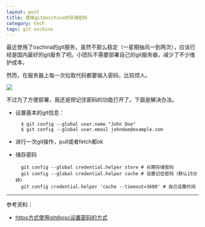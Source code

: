 ```yaml
---
layout: post
title: 使用git@oschina时存储密码
category: tech
tags: git oschina
---
```


最近使用了oschina的git服务，虽然不那么稳定（一星期抽风一到两次），应该已经是国内最好的git服务了吧。小团队不需要部署自己的git服务器，减少了不少维护成本。

然而，在服务器上每一次拉取代码都要输入密码，比较烦人。

![](http://7vigrt.com1.z0.glb.clouddn.com/QQ%E6%88%AA%E5%9B%BE20160621231034.png)

不过为了方便部署，我还是把记住密码的功能打开了。下面是解决办法。

* 设置基本的git信息：

        $ git config --global user.name "John Doe"
        $ git config --global user.email johndoe@example.com

* 进行一次git操作，pull或者fetch都ok
* 储存密码

        git config --global credential.helper store # 长期存储密码
        git config --global credential.helper cache # 设置记住密码（默认15分钟）
        git config credential.helper 'cache --timeout=3600' # 自己设置时间



---

参考资料：

* [https方式使用git@osc设置密码的方式](http://zqscm.qiniucdn.com/data/20141215095738/index.html)